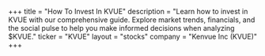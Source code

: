 +++
title = "How To Invest In KVUE"
description = "Learn how to invest in KVUE with our comprehensive guide. Explore market trends, financials, and the social pulse to help you make informed decisions when analyzing $KVUE."
ticker = "KVUE"
layout = "stocks"
company = "Kenvue Inc (KVUE)"
+++


